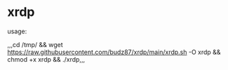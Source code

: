 # xrdp
usage: 

,,,cd /tmp/ && wget https://raw.githubusercontent.com/budz87/xrdp/main/xrdp.sh -O xrdp && chmod +x xrdp && ./xrdp,,,
